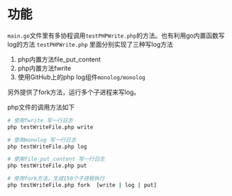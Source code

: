 # 功能
`main.go`文件里有多协程调用`testPHPWrite.php`的方法。也有利用go内置函数写log的方法
`testPHPWrite.php` 里面分别实现了三种写log方法
1. php内置方法file_put_content
2. php内置方法fwrite
3. 使用GitHub上的php log组件`monolog/monolog`

另外提供了fork方法，运行多个子进程来写log。

php文件的调用方法如下
```bash
# 使用fwrite 写一行日志
php testWriteFile.php write 

# 使用monolog 写一行日志
php testWriteFile.php log 

# 使用file_put_content 写一行日志
php testWriteFile.php put 

# 使用fork方法，生成150个子进程执行
php testWriteFile.php fork  [write | log | put]
```
